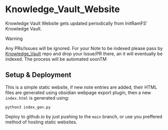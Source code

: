 # Knowledge_Vault_Website

Knowledge Vault Website gets updated periodically from InitRamFS' Knowledge Vault.


>[!warning]
> Any PRs/Issues will be ignored. 
> For your Note to be indexed please pass by [Knowledge_Vault](https://github.com/INITRAMFS-AUC/Knowledge_Vault) repo and drop your Issue/PR there, an it will eventually be indexed.
> The process will be automated soonTM

## Setup & Deployment
This is a simple static website, if new note entries are added, their HTML files are generated using obsidian webpage export plugin, then a new `index.html` is generated using:
```
python3 index_gen.py
```

Deploy to github.io by just pushing to the `main` branch, or use you preffered method of hosting static websites.


